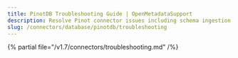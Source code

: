 ```yaml
---
title: PinotDB Troubleshooting Guide | OpenMetadataSupport
description: Resolve Pinot connector issues including schema ingestion failures, query misalignment, or connection problems.
slug: /connectors/database/pinotdb/troubleshooting
---
```


{% partial file="/v1.7/connectors/troubleshooting.md" /%}
